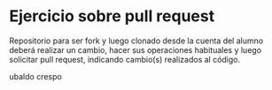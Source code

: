 # Ejercicio sobre pull request
Repositorio para ser fork y luego clonado desde la cuenta del alumno
deberá realizar un cambio, hacer sus operaciones habituales y luego
solicitar pull request, indicando cambio(s) realizados al código.

ubaldo crespo